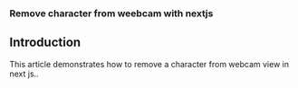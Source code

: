 ### Remove character from weebcam with nextjs


## Introduction

This article demonstrates how to remove a character from webcam view in next js..

